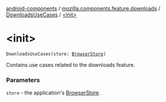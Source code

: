 [android-components](../../index.md) / [mozilla.components.feature.downloads](../index.md) / [DownloadsUseCases](index.md) / [&lt;init&gt;](./-init-.md)

# &lt;init&gt;

`DownloadsUseCases(store: `[`BrowserStore`](../../mozilla.components.browser.state.store/-browser-store/index.md)`)`

Contains use cases related to the downloads feature.

### Parameters

`store` - the application's [BrowserStore](../../mozilla.components.browser.state.store/-browser-store/index.md).